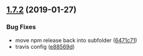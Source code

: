 ## [1.7.2](https://github.com/justindujardin/mathtastic/compare/v1.7.1...v1.7.2) (2019-01-27)


### Bug Fixes

* move npm release back into subfolder ([6471c71](https://github.com/justindujardin/mathtastic/commit/6471c71))
* travis config ([e88569d](https://github.com/justindujardin/mathtastic/commit/e88569d))
